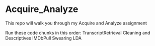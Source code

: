 # Acquire_Analyze
This repo will walk you through my Acquire and Analyze assignment

Run these code chunks in this order:
TranscriptRetrieval
Cleaning and Descriptives
IMDbPull
Swearing
LDA